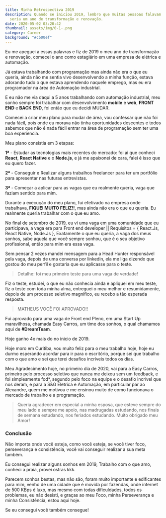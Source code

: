 ```yaml
---
title: Minha Retrospectiva 2019
description: Quando se iniciou 2019, lembro que muitas pessoas falavam que 2019
  seria um ano de transformação e renovação.
date: 2020-05-02 03:20:42
thumbnail: assets/img/0-1-.png
category: Career
background: "#cb00ef"
---
```

Eu me apeguei a essas palavras e fiz de 2019 o meu ano de transformação e renovação, comecei o ano como estagiário em uma empresa de elétrica e automação.

Já estava trabalhando com programação mas ainda não era o que eu queria, ainda não me sentia vivo desenvolvendo a minha função, estava adorando tudo o que estava aprendendo naquele emprego, mas eu era programador na área de Automação industrial.

E eu não me via daqui a 5 anos trabalhando com automação industrial, meu sonho sempre foi trabalhar com desenvolvimento **mobile** e **web**, **FRONT END** e **BACK END**, foi então que eu decidi MUDAR.

Comecei a criar meu plano para mudar de área, vou confessar que não foi nada fácil, pois onde eu morava não tinha oportunidades descentes e todos sabemos que não é nada fácil entrar na área de programação sem ter uma boa experiencia.

Meu plano consistia em 3 etapas:

**1ª** - Estudar as tecnologias mais recentes do mercado: foi ai que conheci **React**, **React Native** e o **Node.js**, e já me apaixonei de cara, falei é isso que eu quero fazer.

**2ª** - Conseguir e Realizar alguns trabalhos freelancer para ter um portfólio para apresentar nas futuras entrevistas.

**3ª** - Começar a aplicar para as vagas que eu realmente queria, vaga que faziam sentido para mim.

Durante a execução do meu plano, fui efetivado na empresa onde trabalhava, **FIQUEI MUITO FELIZ!!**, mas ainda não era o que eu queria. Eu realmente queria trabalhar com o que eu amo.

No final de setembro de 2019, eu vi uma vaga em uma comunidade que eu participava, a vaga era para Front end developer || Requisitos = { React.Js, React Native, Node.Js }, Exatamente o que eu queria, a vaga dos meus sonhos, sabe aquela que você sempre sonhou, que é o seu objetivo profissional, então para mim era essa vaga.

Sem pensar 2 vezes mandei mensagem para a Head Hunter responsável pela vaga, depois de uma conversa por linkedin, ela me liga dizendo que gostou do meu perfil e gostaria que eu aplicasse para o teste.

> Detalhe: foi meu primeiro teste para uma vaga de verdade!

Fiz o teste, estudei, o que eu não conhecia ainda e apliquei em meu teste, fiz o teste com toda minha alma, entreguei o meu melhor e resumidamente, depois de um processo seletivo magnifico, eu recebo a tão esperada resposta.

> MATHEUS VOCÊ FOI APROVADO!!

Fui aprovado para uma vaga de Front end Pleno, em uma Start Up maravilhosa, chamada Easy Carros, um time dos sonhos, o qual chamamos aqui de **\#DreamTeam**.

Hoje ganho 4x mais do no inicio de 2019.

Hoje moro em Curitiba, vou muito feliz para o meu trabalho hoje, hoje eu durmo esperando acordar para ir para o escritório, porque sei que trabalho com o que amo e sei que terei desafios incríveis todos os dias.

Meu Agradecimento hoje, no primeiro dia de 2020, vai para a Easy Carros, primeiro pelo processo seletivo que nunca me deixou sem um feedback, e foi simplesmente fod*, segundo pelo foco na equipe e o desafio incrível que nos deram, e para a S&G Eletrica e Automação, em particular par ao Alexandre, quem me motivou e me ensinou muito de como funcionava o mercado de trabalho e a programação.

> Queria agradecer em especial a minha esposa, que esteve sempre do meu lado e sempre me apoio, nas madrugadas estudando, nos finais de semana estudando, nos feriados estudando. Muito obrigado meu Amor!

### Conclusão

Não importa onde você esteja, como você esteja, se você tiver foco, perseverança e consistência, você vai conseguir realizar a sua meta também.

Eu consegui realizar alguns sonhos em 2019, Trabalho com o que amo, conheci a praia, provei ostras kkk.

Parecem sonhos bestas, mas não são, foram muito importante e edificantes para mim, venho de uma cidade que é movida por fazendas, onde internet de 500 KBps é luxo, mas mesmo com todas dificuldades, todos os problemas, eu não desisti, e graças ao meu Foco, minha Perseverança e minha Consistência, estou aqui hoje.

Se eu consegui você também consegue!